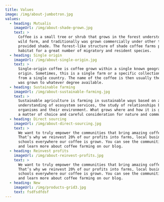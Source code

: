 ```yaml
---
title: Values
image: /img/about-jumbotron.jpg
values:
  - heading: Mutualis
    imageUrl: /img/about-shade-grown.jpg
    text: >
      Coffee is a small tree or shrub that grows in the forest understory in its
      wild form, and traditionally was grown commercially under other trees that
      provided shade. The forest-like structure of shade coffee farms provides
      habitat for a great number of migratory and resident species.
  - heading: Single origin
    imageUrl: /img/about-single-origin.jpg
    text: >
      Single-origin coffee is coffee grown within a single known geographic
      origin. Sometimes, this is a single farm or a specific collection of beans
      from a single country. The name of the coffee is then usually the place it
      was grown to whatever degree available.
  - heading: Sustainable farming
    imageUrl: /img/about-sustainable-farming.jpg
    text: >
      Sustainable agriculture is farming in sustainable ways based on an
      understanding of ecosystem services, the study of relationships between
      organisms and their environment. What grows where and how it is grown are
      a matter of choice and careful consideration for nature and communities.
  - heading: Direct sourcing
    imageUrl: /img/about-direct-sourcing.jpg
    text: >
      We want to truly empower the communities that bring amazing coffee to you.
      That’s why we reinvest 20% of our profits into farms, local businesses and
      schools everywhere our coffee is grown. You can see the communities grow
      and learn more about coffee farming on our blog.
  - heading: Reinvest profits
    imageUrl: /img/about-reinvest-profits.jpg
    text: >
      We want to truly empower the communities that bring amazing coffee to you.
      That’s why we reinvest 20% of our profits into farms, local businesses and
      schools everywhere our coffee is grown. You can see the communities grow
      and learn more about coffee farming on our blog.
  - heading: New
    imageUrl: /img/products-grid3.jpg
    text: fsdfsdfdsf
---
```


